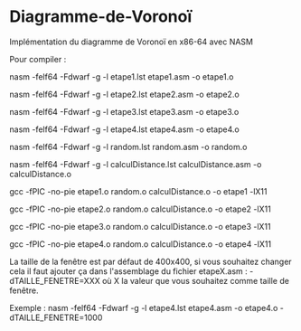 # Diagramme-de-Voronoï
Implémentation du diagramme de Voronoï en x86-64 avec NASM



Pour compiler : 

nasm -felf64 -Fdwarf -g -l etape1.lst etape1.asm -o etape1.o 

nasm -felf64 -Fdwarf -g -l etape2.lst etape2.asm -o etape2.o

nasm -felf64 -Fdwarf -g -l etape3.lst etape3.asm -o etape3.o

nasm -felf64 -Fdwarf -g -l etape4.lst etape4.asm -o etape4.o

nasm -felf64 -Fdwarf -g -l random.lst random.asm -o random.o

nasm -felf64 -Fdwarf -g -l calculDistance.lst calculDistance.asm -o calculDistance.o

gcc -fPIC -no-pie etape1.o random.o calculDistance.o -o etape1 -lX11

gcc -fPIC -no-pie etape2.o random.o calculDistance.o -o etape2 -lX11

gcc -fPIC -no-pie etape3.o random.o calculDistance.o -o etape3 -lX11

gcc -fPIC -no-pie etape4.o random.o calculDistance.o -o etape4 -lX11



La taille de la fenêtre est par défaut de 400x400, si vous souhaitez changer cela il faut ajouter ça dans l'assemblage du fichier etapeX.asm : -dTAILLE_FENETRE=XXX où X la valeur que vous souhaitez comme taille de fenêtre.

Exemple : 
nasm -felf64 -Fdwarf -g -l etape4.lst etape4.asm -o etape4.o -dTAILLE_FENETRE=1000


